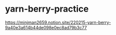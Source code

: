 # yarn-berry-practice

https://minjman2659.notion.site/220215-yarn-berry-9a40e3a614b44de098e0ec8ad79b3c77

